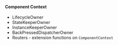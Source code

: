 #### Component Context

* LifecycleOwner
* StateKeeperOwner 
* InstanceKeeperOwner
* BackPressedDispatcherOwner
* Routers - extension functions on `ComponentContext`
